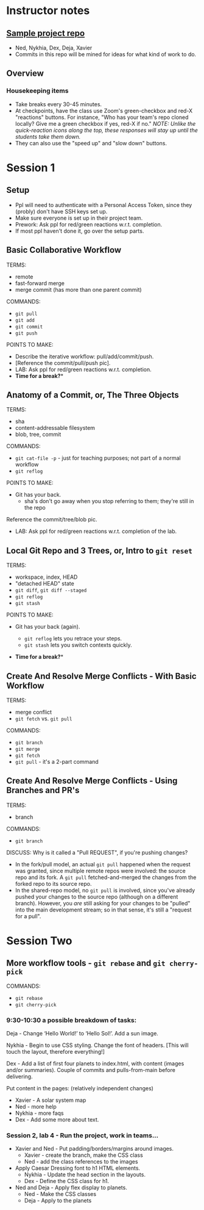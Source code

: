 # Instructor notes

## [Sample project repo](https://github.com/walquis/git-basics-sample-project-repo)
- Ned, Nykhia, Dex, Deja, Xavier
- Commits in this repo will be mined for ideas for what kind of work to do.

## Overview

### Housekeeping items
- Take breaks every 30-45 minutes.
- At checkpoints, have the class use Zoom's green-checkbox and red-X "reactions" buttons.  For instance, "Who has your team's repo cloned locally?  Give me a green checkbox if yes, red-X if no."  _NOTE: Unlike the quick-reaction icons along the top, these responses will stay up until the students take them down._
- They can also use the "speed up" and "slow down" buttons.

# Session 1

## Setup
- Ppl will need to authenticate with a Personal Access Token, since they (probly) don't have SSH keys set up.
- Make sure everyone is set up in their project team.
- Prework: Ask ppl for red/green reactions w.r.t. completion.
- If most ppl haven't done it, go over the setup parts.

## Basic Collaborative Workflow
TERMS:
- remote
- fast-forward merge
- merge commit (has more than one parent commit)

COMMANDS:
- `git pull`
- `git add`
- `git commit`
- `git push`

POINTS TO MAKE:
- Describe the iterative workflow: pull/add/commit/push.
- [Reference the commit/pull/push pic].
- LAB: Ask ppl for red/green reactions w.r.t. completion.
- **Time for a break?***

## Anatomy of a Commit, or, The Three Objects
TERMS:
- sha
- content-addressable filesystem
- blob, tree, commit

COMMANDS:
- `git cat-file -p` - just for teaching purposes; not part of a normal workflow
- `git reflog`

POINTS TO MAKE:
- Git has your back.
  - sha's don't go away when you stop referring to them; they're still in the repo

Reference the commit/tree/blob pic.


- LAB: Ask ppl for red/green reactions w.r.t. completion of the lab.


## Local Git Repo and 3 Trees, or, Intro to `git reset`
TERMS:
- workspace, index, HEAD
- "detached HEAD" state
- `git diff`, `git diff --staged`
- `git reflog`
- `git stash`

POINTS TO MAKE:
- Git has your back (again).
  - `git reflog` lets you retrace your steps.
  - `git stash` lets you switch contexts quickly.

- **Time for a break?***

## Create And Resolve Merge Conflicts - With Basic Workflow
TERMS:
- merge conflict
- `git fetch` vs. `git pull`

COMMANDS:
- `git branch`
- `git merge`
- `git fetch`
- `git pull` - it's a 2-part command

## Create And Resolve Merge Conflicts - Using Branches and PR's
TERMS:
- branch

COMMANDS:
- `git branch`

DISCUSS: Why is it called a "Pull REQUEST", if you're pushing changes?
- In the fork/pull model, an actual `git pull` happened when the request was granted, since multiple remote repos were involved: the source repo and its fork.  A `git pull` fetched-and-merged the changes from the forked repo to its source repo.
- In the shared-repo model, no `git pull` is involved, since you've already pushed your changes to the source repo (although on a different branch).  However, you *are* still asking for your changes to be "pulled" into the main development stream; so in that sense, it's still a "request for a pull".


# Session Two


## More workflow tools - `git rebase` and `git cherry-pick`
COMMANDS:
- `git rebase`
- `git cherry-pick`

### 9:30-10:30 a possible breakdown of tasks:

Deja - Change ‘Hello World!’ to ‘Hello Sol!’. Add a sun image.

Nykhia - Begin to use CSS styling. Change the font of headers.  [This will touch the layout, therefore everything!]

Dex - Add a list of first four planets to index.html, with content (images and/or summaries).  Couple of commits and pulls-from-main before delivering.

Put content in the pages:  (relatively independent changes)
- Xavier - A solar system map
- Ned - more help
- Nykhia - more faqs
- Dex - Add some more about text.


### Session 2, lab 4 - Run the project, work in teams...

- Xavier and Ned - Put padding/borders/margins around images.
  - Xavier - create the branch, make the CSS class
  - Ned - add the class references to the images
- Apply Caesar Dressing font to h1 HTML elements.
  - Nykhia - Update the head section in the layouts.
  - Dex - Define the CSS class for h1.
- Ned and Deja - Apply flex display to planets.
  - Ned - Make the CSS classes
  - Deja - Apply to the planets

